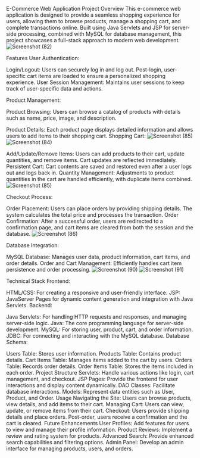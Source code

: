 E-Commerce Web Application
Project Overview
This e-commerce web application is designed to provide a seamless shopping experience for users, allowing them to browse products, manage a shopping cart, and complete transactions online. Built using Java Servlets and JSP for server-side processing, combined with MySQL for database management, this project showcases a full-stack approach to modern web development.
![Screenshot (82)](https://github.com/user-attachments/assets/42490657-21fb-426d-907e-ee30a12f7bef)

Features
User Authentication:

Login/Logout: Users can securely log in and log out. Post-login, user-specific cart items are loaded to ensure a personalized shopping experience.
User Session Management: Maintains user sessions to keep track of user-specific data and actions.

Product Management:

Product Browsing: Users can browse a catalog of products with details such as name, price, image, and description.

Product Details: Each product page displays detailed information and allows users to add items to their shopping cart.
Shopping Cart:
![Screenshot (85)](https://github.com/user-attachments/assets/5ede4ecc-5be5-4da5-99e7-ec8496cfab5e)
![Screenshot (84)](https://github.com/user-attachments/assets/0d9ff3ce-00c3-47da-aa8b-d17946e64b07)

Add/Update/Remove Items: Users can add products to their cart, update quantities, and remove items. Cart updates are reflected immediately.
Persistent Cart: Cart contents are saved and restored even after a user logs out and logs back in.
Quantity Management: Adjustments to product quantities in the cart are handled efficiently, with duplicate items combined.
![Screenshot (85)](https://github.com/user-attachments/assets/2fdf86c8-7d9f-4127-aa36-3868fd4e808f)

Checkout Process:

Order Placement: Users can place orders by providing shipping details. The system calculates the total price and processes the transaction.
Order Confirmation: After a successful order, users are redirected to a confirmation page, and cart items are cleared from both the session and the database.
![Screenshot (86)](https://github.com/user-attachments/assets/4fc081b2-c0e9-4e2f-b911-cd235c75a918)

Database Integration:

MySQL Database: Manages user data, product information, cart items, and order details.
Order and Cart Management: Efficiently handles cart item persistence and order processing.
![Screenshot (90)](https://github.com/user-attachments/assets/e2974ff9-cfcd-4b7c-bfcc-335e4e78634a)
![Screenshot (91)](https://github.com/user-attachments/assets/a974e893-8a5f-4eeb-9afe-9df965d86cac)

Technical Stack
Frontend:

HTML/CSS: For creating a responsive and user-friendly interface.
JSP: JavaServer Pages for dynamic content generation and integration with Java Servlets.
Backend:

Java Servlets: For handling HTTP requests and responses, and managing server-side logic.
Java: The core programming language for server-side development.
MySQL: For storing user, product, cart, and order information.
JDBC: For connecting and interacting with the MySQL database.
Database Schema:

Users Table: Stores user information.
Products Table: Contains product details.
Cart Items Table: Manages items added to the cart by users.
Orders Table: Records order details.
Order Items Table: Stores the items included in each order.
Project Structure
Servlets: Handle various actions like login, cart management, and checkout.
JSP Pages: Provide the frontend for user interactions and display content dynamically.
DAO Classes: Facilitate database interactions.
Models: Represent data entities such as User, Product, and Order.
Usage
Navigating the Site: Users can browse products, view details, and add items to their cart.
Managing Cart: Users can view, update, or remove items from their cart.
Checkout: Users provide shipping details and place orders. Post-order, users receive a confirmation and the cart is cleared.
Future Enhancements
User Profiles: Add features for users to view and manage their profile information.
Product Reviews: Implement a review and rating system for products.
Advanced Search: Provide enhanced search capabilities and filtering options.
Admin Panel: Develop an admin interface for managing products, users, and orders.
